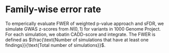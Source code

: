 # Family-wise error rate

To emperically evaluate FWER of weighted p-value approach and sFDR, we simulate GWAS z-scores from $N(0,1)$ for variants in 1000 Genome Project. For each simulation, we obatin CADD-score and integrate. The FWER is defined as $\frac{\text{Number of simulations that have at least one findings}}{\text{Total number of simulations}}$.

